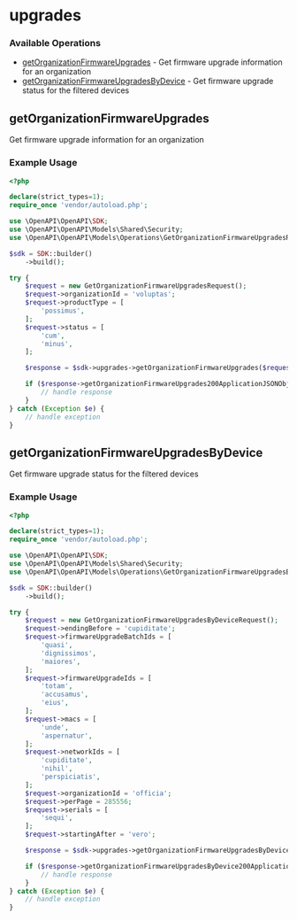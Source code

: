 # upgrades

### Available Operations

* [getOrganizationFirmwareUpgrades](#getorganizationfirmwareupgrades) - Get firmware upgrade information for an organization
* [getOrganizationFirmwareUpgradesByDevice](#getorganizationfirmwareupgradesbydevice) - Get firmware upgrade status for the filtered devices

## getOrganizationFirmwareUpgrades

Get firmware upgrade information for an organization

### Example Usage

```php
<?php

declare(strict_types=1);
require_once 'vendor/autoload.php';

use \OpenAPI\OpenAPI\SDK;
use \OpenAPI\OpenAPI\Models\Shared\Security;
use \OpenAPI\OpenAPI\Models\Operations\GetOrganizationFirmwareUpgradesRequest;

$sdk = SDK::builder()
    ->build();

try {
    $request = new GetOrganizationFirmwareUpgradesRequest();
    $request->organizationId = 'voluptas';
    $request->productType = [
        'possimus',
    ];
    $request->status = [
        'cum',
        'minus',
    ];

    $response = $sdk->upgrades->getOrganizationFirmwareUpgrades($request);

    if ($response->getOrganizationFirmwareUpgrades200ApplicationJSONObjects !== null) {
        // handle response
    }
} catch (Exception $e) {
    // handle exception
}
```

## getOrganizationFirmwareUpgradesByDevice

Get firmware upgrade status for the filtered devices

### Example Usage

```php
<?php

declare(strict_types=1);
require_once 'vendor/autoload.php';

use \OpenAPI\OpenAPI\SDK;
use \OpenAPI\OpenAPI\Models\Shared\Security;
use \OpenAPI\OpenAPI\Models\Operations\GetOrganizationFirmwareUpgradesByDeviceRequest;

$sdk = SDK::builder()
    ->build();

try {
    $request = new GetOrganizationFirmwareUpgradesByDeviceRequest();
    $request->endingBefore = 'cupiditate';
    $request->firmwareUpgradeBatchIds = [
        'quasi',
        'dignissimos',
        'maiores',
    ];
    $request->firmwareUpgradeIds = [
        'totam',
        'accusamus',
        'eius',
    ];
    $request->macs = [
        'unde',
        'aspernatur',
    ];
    $request->networkIds = [
        'cupiditate',
        'nihil',
        'perspiciatis',
    ];
    $request->organizationId = 'officia';
    $request->perPage = 285556;
    $request->serials = [
        'sequi',
    ];
    $request->startingAfter = 'vero';

    $response = $sdk->upgrades->getOrganizationFirmwareUpgradesByDevice($request);

    if ($response->getOrganizationFirmwareUpgradesByDevice200ApplicationJSONObjects !== null) {
        // handle response
    }
} catch (Exception $e) {
    // handle exception
}
```
